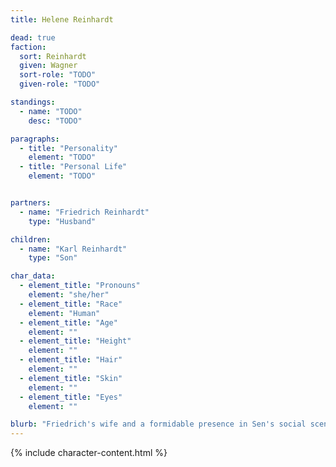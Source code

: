 ```yaml
---
title: Helene Reinhardt

dead: true
faction:
  sort: Reinhardt
  given: Wagner
  sort-role: "TODO"
  given-role: "TODO"

standings:
  - name: "TODO"
    desc: "TODO"

paragraphs:
  - title: "Personality"
    element: "TODO"
  - title: "Personal Life"
    element: "TODO"


partners:
  - name: "Friedrich Reinhardt"
    type: "Husband"

children:
  - name: "Karl Reinhardt"
    type: "Son"

char_data:
  - element_title: "Pronouns"
    element: "she/her"
  - element_title: "Race"
    element: "Human"
  - element_title: "Age"
    element: ""
  - element_title: "Height"
    element: ""
  - element_title: "Hair"
    element: ""
  - element_title: "Skin"
    element: ""
  - element_title: "Eyes"
    element: ""

blurb: "Friedrich's wife and a formidable presence in Sen's social scene. She is known for her extravagant parties and lavish lifestyle, which serve to bolster her family's influence."
---
```


{% include character-content.html %}